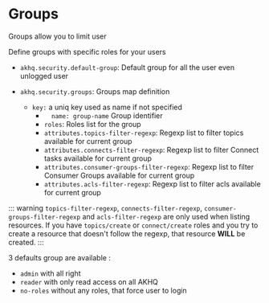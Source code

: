 # Groups

Groups allow you to limit user

Define groups with specific roles for your users
* `akhq.security.default-group`: Default group for all the user even unlogged user

* `akhq.security.groups`: Groups map definition
  * `key:` a uniq key used as name if not specified
    * `  name: group-name` Group identifier
    * `roles`: Roles list for the group
    * `attributes.topics-filter-regexp`: Regexp list to filter topics available for current group
    * `attributes.connects-filter-regexp`: Regexp list to filter Connect tasks available for current group
    * `attributes.consumer-groups-filter-regexp`: Regexp list to filter Consumer Groups available for current group
    * `attributes.acls-filter-regexp`: Regexp list to filter acls available for current group

::: warning
`topics-filter-regexp`, `connects-filter-regexp`, `consumer-groups-filter-regexp` and `acls-filter-regexp` are only used when listing resources.
If you have `topics/create` or `connect/create` roles and you try to create a resource that doesn't follow the regexp, that resource **WILL** be created.
:::

3 defaults group are available :
- `admin` with all right
- `reader` with only read access on all AKHQ
- `no-roles` without any roles, that force user to login
